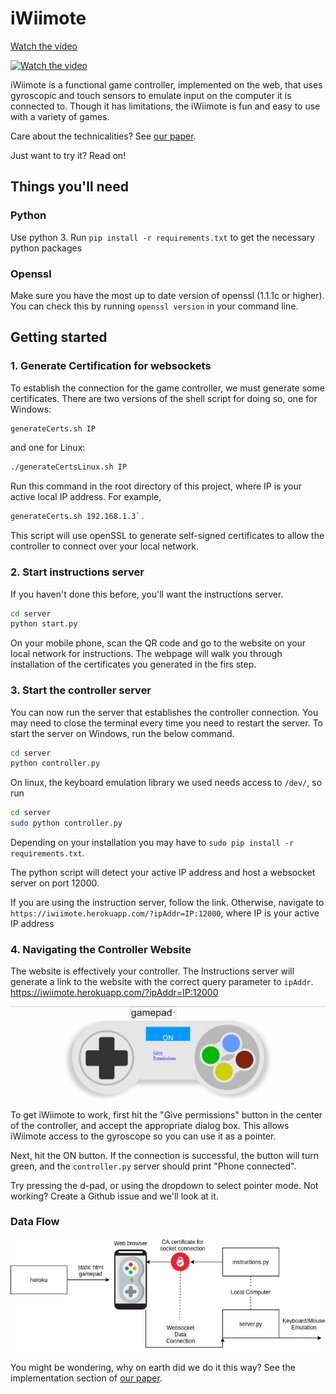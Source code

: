 # iWiimote
[Watch the video](http://www.youtube.com/watch?v=4x07fuPlfCU)

[![Watch the video](http://img.youtube.com/vi/4x07fuPlfCU/0.jpg)](http://www.youtube.com/watch?v=4x07fuPlfCU "Video demo")

iWiimote is a functional game controller, implemented on the
web, that uses gyroscopic and touch sensors to emulate input
on the computer it is connected to.
Though it has limitations,
the iWiimote is fun and easy to use with a variety of games.

Care about the technicalities? See [our paper](./iWiimote.pdf).

Just want to try it? Read on!

## Things you'll need

### Python

Use python 3.
Run `pip install -r requirements.txt` to get the necessary python packages

### Openssl
Make sure you have the most up to date version of openssl (1.1.1c or higher). You can check this by running `openssl version` in your command line.

## Getting started

### 1. Generate Certification for websockets
To establish the connection for the game controller, we must generate some certificates.
There are two versions of the shell script for doing so, one for Windows:
```bash
generateCerts.sh IP
```
and one for Linux:
```bash
./generateCertsLinux.sh IP
```
Run this command in the root directory of this project, where IP is your active local IP address.
For example, 
```bash
generateCerts.sh 192.168.1.3`.
```

This script will use openSSL to generate self-signed certificates to allow the
controller to connect over your local network.

### 2. Start instructions server
If you haven't done this before, you'll want the instructions server.
```bash
cd server
python start.py
```

On your mobile phone,
scan the QR code and go to the website on your local network for instructions. 
The webpage will walk you through installation of the certificates you generated in the firs step.

### 3. Start the controller server
You can now run the server that establishes the controller connection.
You may need to close the terminal every time you need to restart the server.
To start the server on Windows, run the below command.
```bash
cd server
python controller.py
```
On linux, the keyboard emulation library we used needs access to `/dev/`, so run
```bash
cd server
sudo python controller.py
```
Depending on your installation you may have to `sudo pip install -r requirements.txt`.

The python script will detect your active IP address and host a websocket server
on port 12000.

If you are using the instruction server, follow the link.
Otherwise, navigate to `https://iwiimote.herokuapp.com/?ipAddr=IP:12000`,
where IP is your active IP address

### 4. Navigating the Controller Website
The website is effectively your controller. The Instructions server will generate a link to the website with the correct query parameter to `ipAddr`. https://iwiimote.herokuapp.com/?ipAddr=IP:12000

![Pic of controller](img/controller.png)

To get iWiimote to work, first hit the "Give permissions" button in the center of the controller,
and accept the appropriate dialog box.
This allows iWiimote access to the gyroscope so you can use it as a pointer.

Next, hit the ON button. If the connection is successful, the button will turn green,
and the `controller.py` server should print "Phone connected".

Try pressing the d-pad, or using the dropdown to select pointer mode. Not working?
Create a Github issue and we'll look at it.

### Data Flow

![Flowchart](img/dataFlow.png)

You might be wondering, why on earth did we do it this way?
See the implementation section of [our paper](iWiimote.pdf).
